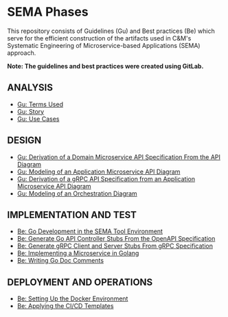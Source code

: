 # SEMA Phases
This repository consists of Guidelines (Gu) and Best practices (Be) which serve for the efficient construction of the artifacts used in C&M's Systematic Engineering of Microservice-based Applications (SEMA) approach. 

**Note: The guidelines and best practices were created using GitLab.**  

## ANALYSIS
- [Gu: Terms Used](pages/gu_terms_used.md)  
- [Gu: Story](pages/gu_story.md)
- [Gu: Use Cases](pages/gu_use_cases.md)

## DESIGN
- [Gu: Derivation of a Domain Microservice API Specification From the API Diagram](pages/gu_derivation_of_a_domain_microservice_api_specification_from_the_api_diagram.md) 
- [Gu: Modeling of an Application Microservice API Diagram](pages/gu_modeling_of_an_application_microservice_api_diagram.md) 
- [Gu: Derivation of a gRPC API Specification from an Application Microservice API Diagram](pages/gu_derivation_of_a_grpc_api_specification_from_an_application_microservice_api_diagram.md) 
- [Gu: Modeling of an Orchestration Diagram](pages/gu_modeling_of_an_orchestration_diagram.md) 

## IMPLEMENTATION AND TEST
- [Be: Go Development in the SEMA Tool Environment](pages/be_go_development_in_the_sema_tool_environment.md)
- [Be: Generate Go API Controller Stubs From the OpenAPI Specification](pages/be_generate_go_api_controller_stubs_from_the_openapi_specification.md)
- [Be: Generate gRPC Client and Server Stubs From gRPC Specification](pages/be_generate_grpc_client_and_server_stubs_from_grpc_spec.md)
- [Be: Implementing a Microservice in Golang](pages/be_implementing_a_microservice_in_golang.md)
- [Be: Writing Go Doc Comments](pages/be_writing_go_doc_comments.md)

## DEPLOYMENT AND OPERATIONS
- [Be: Setting Up the Docker Environment](pages/be_setting_up_the_docker_environment.md)
- [Be: Applying the CI/CD Templates](pages/be_applying_the_cicd_templates.md)
